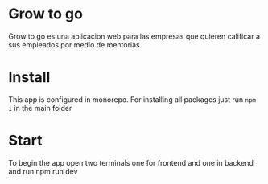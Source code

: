 # Grow to go
Grow to go es una aplicacion web para las empresas que quieren calificar a sus empleados por medio de mentorias.

# Install
This app is configured in monorepo. For installing all packages just run `npm i` in the main folder

# Start
To begin the app open two terminals one for frontend and one in backend and run npm run dev